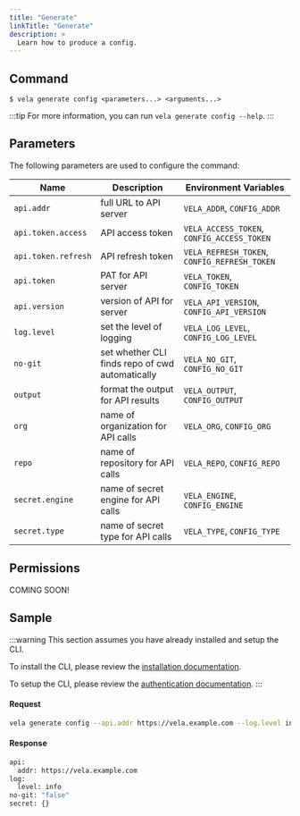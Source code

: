 ```yaml
---
title: "Generate"
linkTitle: "Generate"
description: >
  Learn how to produce a config.
---
```


## Command

```
$ vela generate config <parameters...> <arguments...>
```

:::tip
For more information, you can run `vela generate config --help`.
:::

## Parameters

The following parameters are used to configure the command:

| Name                | Description                                     | Environment Variables                        |
| ------------------- | ----------------------------------------------- | -------------------------------------------- |
| `api.addr`          | full URL to API server                          | `VELA_ADDR`, `CONFIG_ADDR`                   |
| `api.token.access`  | API access token                                | `VELA_ACCESS_TOKEN`, `CONFIG_ACCESS_TOKEN`   |
| `api.token.refresh` | API refresh token                               | `VELA_REFRESH_TOKEN`, `CONFIG_REFRESH_TOKEN` |
| `api.token`         | PAT for API server                              | `VELA_TOKEN`, `CONFIG_TOKEN`                 |
| `api.version`       | version of API for server                       | `VELA_API_VERSION`, `CONFIG_API_VERSION`     |
| `log.level`         | set the level of logging                        | `VELA_LOG_LEVEL`, `CONFIG_LOG_LEVEL`         |
| `no-git`            | set whether CLI finds repo of cwd automatically | `VELA_NO_GIT`, `CONFIG_NO_GIT`               |
| `output`            | format the output for API results               | `VELA_OUTPUT`, `CONFIG_OUTPUT`               |
| `org`               | name of organization for API calls              | `VELA_ORG`, `CONFIG_ORG`                     |
| `repo`              | name of repository for API calls                | `VELA_REPO`, `CONFIG_REPO`                   |
| `secret.engine`     | name of secret engine for API calls             | `VELA_ENGINE`, `CONFIG_ENGINE`               |
| `secret.type`       | name of secret type for API calls               | `VELA_TYPE`, `CONFIG_TYPE`                   |

## Permissions

COMING SOON!

## Sample

:::warning
This section assumes you have already installed and setup the CLI.

To install the CLI, please review the [installation documentation](/docs/reference/cli/install.md).

To setup the CLI, please review the [authentication documentation](/docs/reference/cli/authentication.md).
:::

#### Request

```sh
vela generate config --api.addr https://vela.example.com --log.level info
```

#### Response

```sh
api:
  addr: https://vela.example.com
log:
  level: info
no-git: "false"
secret: {}
```
